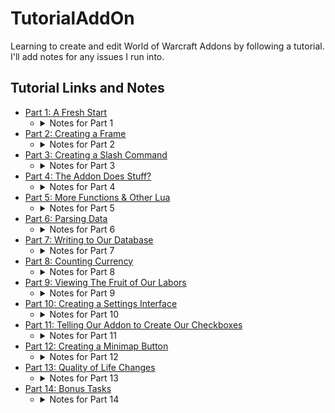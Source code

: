# TutorialAddOn
Learning to create and edit World of Warcraft Addons by following a tutorial.  I'll add notes for any issues I run into.

## Tutorial Links and Notes
* [Part 1: A Fresh Start](https://www.reddit.com/r/wowaddondev/comments/1cc2pia/creating_a_wow_addon_part_1_a_fresh_start/)
    - <details>
        <summary>Notes for Part 1</summary>
        <ul>
        <li>This tutorial was written for Classic and I'm doing this on Retail so, we'll see if that causes issues.</li>
        <li>I found the DefaultState field while digging through existing addons' toc files.  It makes it so the addon is off by default, which I'd prefer since this is a tutorial thing.</li>
        <li>Since I chose to name this "TutorialAddOn" I'll be using that name instead of "MyAddon", which is what's used in the tutorial.</li>
        <li>I feel like there's going to be a lot of UI '/reload' -ing, so I'm making a macro for it in game.</li>
        </ul>
    </details>
* [Part 2: Creating a Frame](https://www.reddit.com/r/wowaddondev/comments/1cc2qgj/creating_a_wow_addon_part_2_creating_a_frame/)
    - <details>
        <summary>Notes for Part 2</summary>
        <ul>
        <li>No notes here, everything went well!</li>
        </ul>
    </details>
* [Part 3: Creating a Slash Command](https://www.reddit.com/r/wowaddondev/comments/1cc2vkm/creating_a_wow_addon_part_3_creating_a_slash/)
    - <details>
        <summary>Notes for Part 3</summary>
        <ul>
        <li>Notes go here!</li>
        </ul>
    </details>
* [Part 4: The Addon Does Stuff?](https://www.reddit.com/r/wowaddondev/comments/1cc32wv/creating_a_wow_addon_part_4_the_addon_does_stuff/)
    - <details>
        <summary>Notes for Part 4</summary>
        <ul>
        <li>Notes go here!</li>
        </ul>
    </details>
* [Part 5: More Functions & Other Lua](https://www.reddit.com/r/wowaddondev/comments/1cc33oc/creating_a_wow_addon_part_5_more_functions_other/)
    - <details>
        <summary>Notes for Part 5</summary>
        <ul>
        <li>Notes go here!</li>
        </ul>
    </details>
* [Part 6: Parsing Data](https://www.reddit.com/r/wowaddondev/comments/1esja14/creating_a_wow_addon_part_6_parsing_data/)
    - <details>
        <summary>Notes for Part 6</summary>
        <ul>
        <li>Notes go here!</li>
        </ul>
    </details>
* [Part 7: Writing to Our Database](https://www.reddit.com/r/wowaddondev/comments/1esjh7e/creating_a_wow_addon_part_7_writing_to_our/)
    - <details>
        <summary>Notes for Part 7</summary>
        <ul>
        <li>Notes go here!</li>
        </ul>
    </details>
* [Part 8: Counting Currency](https://www.reddit.com/r/wowaddondev/comments/1esjthf/creating_a_wow_addon_part_8_counting_currency/)
    - <details>
        <summary>Notes for Part 8</summary>
        <ul>
        <li>Notes go here!</li>
        </ul>
    </details>
* [Part 9: Viewing The Fruit of Our Labors](https://www.reddit.com/r/wowaddondev/comments/1esjthf/creating_a_wow_addon_part_8_counting_currency/)
    - <details>
        <summary>Notes for Part 9</summary>
        <ul>
        <li>Notes go here!</li>
        </ul>
    </details>
* [Part 10: Creating a Settings Interface](https://www.reddit.com/r/wowaddondev/comments/1esjuil/creating_a_wow_addon_part_10_creating_a_settings/)
    - <details>
        <summary>Notes for Part 10</summary>
        <ul>
        <li>Notes go here!</li>
        </ul>
    </details>
* [Part 11: Telling Our Addon to Create Our Checkboxes](https://www.reddit.com/r/wowaddondev/comments/1esk0xx/creating_a_wow_addon_part_11_telling_our_addon_to/)
    - <details>
        <summary>Notes for Part 11</summary>
        <ul>
        <li>Notes go here!</li>
        </ul>
    </details>
* [Part 12: Creating a Minimap Button](https://www.reddit.com/r/wowaddondev/comments/1esk1p2/creating_a_wow_addon_part_12_creating_a_minimap/)
    - <details>
        <summary>Notes for Part 12</summary>
        <ul>
        <li>Notes go here!</li>
        </ul>
    </details>
* [Part 13: Quality of Life Changes](https://www.reddit.com/r/wowaddondev/comments/1esk34k/creating_a_wow_addon_part_13_quality_of_life/)
    - <details>
        <summary>Notes for Part 13</summary>
        <ul>
        <li>Notes go here!</li>
        </ul>
    </details>
* [Part 14: Bonus Tasks](https://www.reddit.com/r/wowaddondev/comments/1eske0r/creating_a_wow_addon_part_14_bonus_tasks/)
    - <details>
        <summary>Notes for Part 14</summary>
        <ul>
        <li>Notes go here!</li>
        </ul>
    </details>
